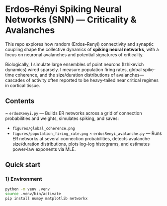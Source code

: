 # Erdos–Rényi Spiking Neural Networks (SNN) — Criticality & Avalanches

This repo explores how random (Erdos–Renyi) connectivity and synaptic coupling shape the collective dynamics of **spiking neural networks**, with a focus on neuronal avalanches and potential signatures of criticality.

Biologically, I simulate large ensembles of point neurons (Izhikevich dynamics) wired sparsely. I measure population firing rates, global spike-time coherence, and the size/duration distributions of avalanches—cascades of activity often reported to be heavy-tailed near critical regimes in cortical tissue.

## Contents

~ `erdosRenyi.py` — Builds ER networks across a grid of connection probabilities and weights, simulates spiking, and saves:
  - `figures/global_coherence.png`
  - `figures/population_firing_rate.png`
~ `erdosRenyi_avalanche.py` — Runs ER networks at several connection probabilities, detects avalanche size/duration distributions, plots log–log histograms, and estimates power-law exponents via MLE.

## Quick start

### 1) Environment

```bash
python -m venv .venv
source .venv/bin/activate
pip install numpy matplotlib networkx
